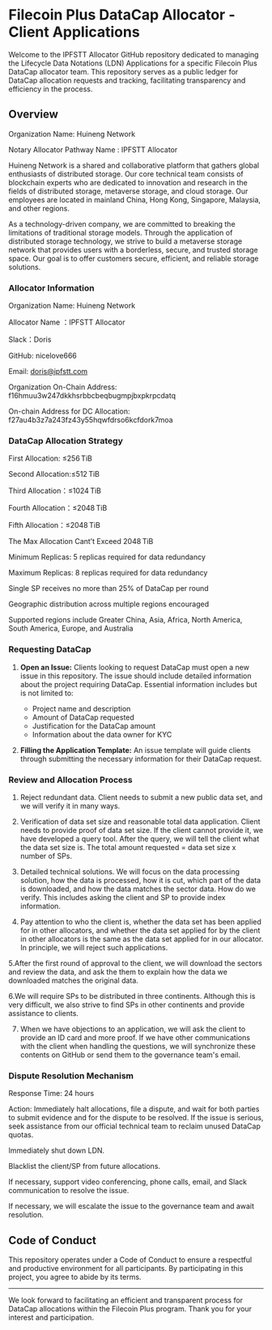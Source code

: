 # Filecoin Plus DataCap Allocator - Client Applications

Welcome to the IPFSTT  Allocator GitHub repository dedicated to managing the Lifecycle Data Notations (LDN) Applications for a specific Filecoin Plus DataCap allocator team. This repository serves as a public ledger for DataCap allocation requests and tracking, facilitating transparency and efficiency in the process.

## Overview

Organization Name: Huineng Network

Notary Allocator Pathway Name : IPFSTT Allocator

Huineng Network is a shared and collaborative platform that gathers global enthusiasts of distributed storage. Our core technical team consists of blockchain experts who are dedicated to innovation and research in the fields of distributed storage, metaverse storage, and cloud storage. Our employees are located in mainland China, Hong Kong, Singapore, Malaysia, and other regions.

As a technology-driven company, we are committed to breaking the limitations of traditional storage models. Through the application of distributed storage technology, we strive to build a metaverse storage network that provides users with a borderless, secure, and trusted storage space. Our goal is to offer customers secure, efficient, and reliable storage solutions.

### Allocator Information

Organization Name: Huineng Network

Allocator Name ：IPFSTT Allocator

Slack：Doris

GitHub: nicelove666

Email: doris@ipfstt.com

Organization On-Chain Address: f16hmuu3w247dkkhsrbbcbeqbugmpjbxpkrpcdatq

On-chain Address for DC Allocation: f27au4b3z7a243fz43y55hqwfdrso6kcfdork7moa

###  DataCap Allocation Strategy

First Allocation: ≤256 TiB

Second Allocation:≤512 TiB

Third Allocation：≤1024 TiB

Fourth Allocation：≤2048 TiB

Fifth Allocation：≤2048 TiB

The Max Allocation Cant’t Exceed 2048 TiB

Minimum Replicas: 5 replicas required for data redundancy

Maximum Replicas: 8 replicas required for data redundancy

Single SP receives no more than 25% of DataCap per round

Geographic distribution across multiple regions encouraged

Supported regions include Greater China, Asia, Africa, North America, South America, Europe, and Australia


### Requesting DataCap

1. **Open an Issue:** Clients looking to request DataCap must open a new issue in this repository. The issue should include detailed information about the project requiring DataCap. Essential information includes but is not limited to:
   - Project name and description
   - Amount of DataCap requested
   - Justification for the DataCap amount
   - Information about the data owner for KYC

2. **Filling the Application Template:** An issue template will guide clients through submitting the necessary information for their DataCap request.

### Review and Allocation Process

1. Reject redundant data. Client needs to submit a new public data set, and we will verify it in many ways.

2. Verification of data set size and reasonable total data application. Client needs to provide proof of data set size. If the client cannot provide it, we have developed a query tool. After the query, we will tell the client what the data set size is. The total amount requested = data set size x number of SPs.
   
3. Detailed technical solutions. We will focus on the data processing solution, how the data is processed, how it is cut, which part of the data is downloaded, and how the data matches the sector data. How do we verify. This includes asking the client and SP to provide index information.
   
4. Pay attention to who the client is, whether the data set has been applied for in other allocators, and whether the data set applied for by the client in other allocators is the same as the data set applied for in our allocator. In principle, we will reject such applications.
   
5.After the first round of approval to the client, we will download the sectors and review the data, and ask the them to explain how the data we downloaded matches the original data.

6.We will require SPs to be distributed in three continents. Although this is very difficult, we also strive to find SPs in other continents and provide assistance to clients.

7. When we have objections to an application, we will ask the client to provide an ID card and more proof. If we have other communications with the client when handling the questions, we will synchronize these contents on GitHub or send them to the governance team's email.

### Dispute Resolution Mechanism

Response Time: 24 hours

Action: Immediately halt allocations, file a dispute, and wait for both parties to submit evidence and for the dispute to be resolved.
If the issue is serious, seek assistance from our official technical team to reclaim unused DataCap quotas.

Immediately shut down LDN.

Blacklist the client/SP from future allocations.

If necessary, support video conferencing, phone calls, email, and Slack communication to resolve the issue.

If necessary, we will escalate the issue to the governance team and await resolution.

## Code of Conduct

This repository operates under a Code of Conduct to ensure a respectful and productive environment for all participants. By participating in this project, you agree to abide by its terms.

---

We look forward to facilitating an efficient and transparent process for DataCap allocations within the Filecoin Plus program. Thank you for your interest and participation.
